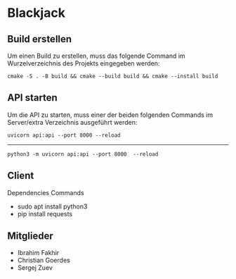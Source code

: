 # Blackjack

## Build erstellen
Um einen Build zu erstellen, muss das folgende Command im Wurzelverzeichnis des Projekts eingegeben werden:
    
    cmake -S . -B build && cmake --build build && cmake --install build

## API starten
Um die API zu starten, muss einer der beiden folgenden Commands im Server/extra Verzeichnis ausgeführt werden:

    uvicorn api:api --port 8000 --reload
 ---

    python3 -m uvicorn api:api --port 8000  --reload

## Client

Dependencies Commands

- sudo apt install python3
- pip install requests

## Mitglieder

- Ibrahim Fakhir
- Christian Goerdes
- Sergej Zuev
